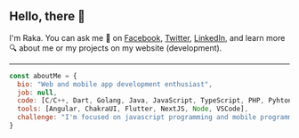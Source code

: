 ## Hello, there 👋
I'm Raka. You can ask me 💬 on [Facebook](https://facebook.com/pravastacaraka), [Twitter](https://twitter.com/pravastacaraka), [LinkedIn](https://www.linkedin.com/in/pravastacaraka), and learn more 🔍 about me or my projects on my website (development).

<hr>

```javascript
const aboutMe = {
  bio: "Web and mobile app development enthusiast",
  job: null,
  code: [C/C++, Dart, Golang, Java, JavaScript, TypeScript, PHP, Pyhton],
  tools: [Angular, ChakraUI, Flutter, NextJS, Node, VSCode],
  challenge: "I'm focused on javascript programming and mobile programming"
}
```
